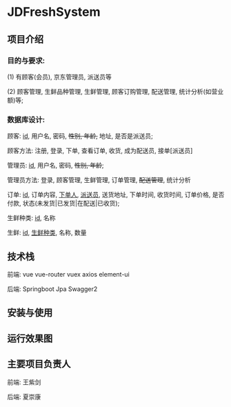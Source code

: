 # JDFreshSystem

## 项目介绍

### 目的与要求:

(1) 有顾客(会员), 京东管理员, 派送员等

(2) 顾客管理, 生鲜品种管理, 生鲜管理, 顾客订购管理, 配送管理, 统计分析(如营业额)等;


###  数据库设计:
顾客: <u>id</u>, 用户名, 密码, ~~性别, 年龄,~~ 地址, 是否是派送员;
    
顾客方法: 注册, 登录, 下单, 查看订单, 收货, 成为配送员, 接单[派送员]

管理员: <u>id</u>, 用户名, 密码, ~~性别, 年龄~~;
    
管理员方法: 登录, 顾客管理, 生鲜管理, 订单管理, ~~配送管理~~, 统计分析

订单: <u>id</u>, 订单内容, <u>下单人</u>, <u>派送员</u>, 送货地址, 下单时间, 收货时间, 订单价格, 是否付款, 状态(未发货|已发货|在配送|已收货);

生鲜种类: <u>id</u>, 名称

生鲜: <u>id</u>, <u>生鲜种类</u>, 名称, 数量

## 技术栈
前端: vue vue-router vuex axios element-ui

后端: Springboot Jpa Swagger2

## 安装与使用

## 运行效果图

## 主要项目负责人
前端: 王紫剑

后端: 夏崇康
